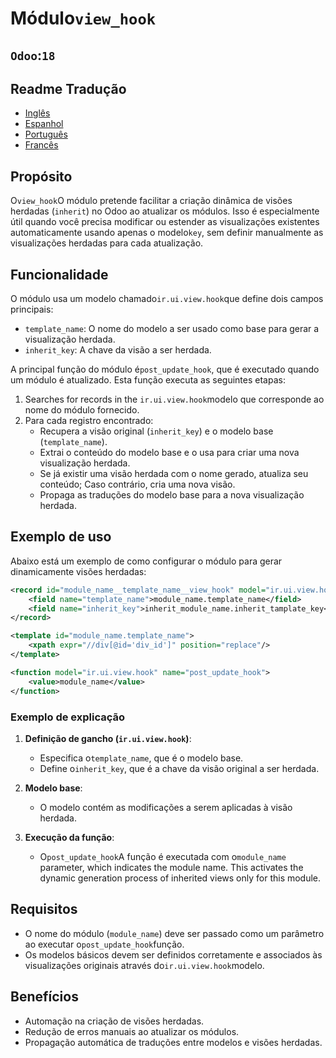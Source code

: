 # Módulo`view_hook`

## `Odoo`:`18`

## Readme Tradução

-   [Inglês](README.md)
-   [Espanhol](README.es.md)
-   [Português](README.pt.md)
-   [Francês](README.fr.md)

## Propósito

O`view_hook`O módulo pretende facilitar a criação dinâmica de visões herdadas (`inherit`) no Odoo ao atualizar os módulos. Isso é especialmente útil quando você precisa modificar ou estender as visualizações existentes automaticamente usando apenas o modelo`key`, sem definir manualmente as visualizações herdadas para cada atualização.

## Funcionalidade

O módulo usa um modelo chamado`ir.ui.view.hook`que define dois campos principais:

-   `template_name`: O nome do modelo a ser usado como base para gerar a visualização herdada.
-   `inherit_key`: A chave da visão a ser herdada.

A principal função do módulo é`post_update_hook`, que é executado quando um módulo é atualizado. Esta função executa as seguintes etapas:

1.  Searches for records in the `ir.ui.view.hook`modelo que corresponde ao nome do módulo fornecido.
2.  Para cada registro encontrado:
    -   Recupera a visão original (`inherit_key`) e o modelo base (`template_name`).
    -   Extrai o conteúdo do modelo base e o usa para criar uma nova visualização herdada.
    -   Se já existir uma visão herdada com o nome gerado, atualiza seu conteúdo; Caso contrário, cria uma nova visão.
    -   Propaga as traduções do modelo base para a nova visualização herdada.

## Exemplo de uso

Abaixo está um exemplo de como configurar o módulo para gerar dinamicamente visões herdadas:

```xml
<record id="module_name__template_name__view_hook" model="ir.ui.view.hook">
    <field name="template_name">module_name.template_name</field>
    <field name="inherit_key">inherit_module_name.inherit_tamplate_key</field>
</record>

<template id="module_name.template_name">
    <xpath expr="//div[@id='div_id']" position="replace"/>
</template>

<function model="ir.ui.view.hook" name="post_update_hook">
    <value>module_name</value>
</function>
```

### Exemplo de explicação

1.  **Definição de gancho (`ir.ui.view.hook`)**:
    -   Especifica o`template_name`, que é o modelo base.
    -   Define o`inherit_key`, que é a chave da visão original a ser herdada.

2.  **Modelo base**:
    -   O modelo contém as modificações a serem aplicadas à visão herdada.

3.  **Execução da função**:
    -   O`post_update_hook`A função é executada com o`module_name` parameter, which indicates the module name. This activates the dynamic generation process of inherited views only for this module.

## Requisitos

-   O nome do módulo (`module_name`) deve ser passado como um parâmetro ao executar o`post_update_hook`função.
-   Os modelos básicos devem ser definidos corretamente e associados às visualizações originais através do`ir.ui.view.hook`modelo.

## Benefícios

-   Automação na criação de visões herdadas.
-   Redução de erros manuais ao atualizar os módulos.
-   Propagação automática de traduções entre modelos e visões herdadas.
